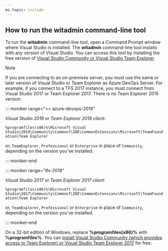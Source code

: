 ```yaml
---
ms.topic: include
---
```



<a id="run-witadmin-tool" />

## How to run the witadmin command-line tool  

To run the **witadmin** command-line tool, open a Command Prompt window where Visual Studio is installed. The **witadmin** command-line tool installs with any version of Visual Studio. You can access this tool by installing the free version of [Visual Studio Community or Visual Studio Team Explorer](https://visualstudio.microsoft.com/downloads/).  

> [!NOTE]   
> If you are connecting to an on-premises server, you must use the same or later version of Visual Studio or Team Explorer as Azure DevOps Server. For example, if you connect to a TFS 2017 instance, you must connect from Visual Studio 2017 or Team Explorer 2017. There is no Team Explorer 2015 version. 
  

::: moniker range=">= azure-devops-2019"

*Visual Studio 2019 or Team Explorer 2019 client:*

`%programfiles(x86)%\Microsoft Visual Studio\2019\Community\Common7\IDE\CommonExtensions\Microsoft\TeamFoundation\Team Explorer`

or, `TeamExplorer`, `Professional` or `Enterprise` in place of `Community`, depending on the version you've installed.  

::: moniker-end


::: moniker range="tfs-2018"

*Visual Studio 2017 or Team Explorer 2017 client:*

`%programfiles(x86)%\Microsoft Visual Studio\2017\Community\Common7\IDE\CommonExtensions\Microsoft\TeamFoundation\Team Explorer`

or, `TeamExplorer`, `Professional` or `Enterprise` in place of `Community`, depending on the version you've installed.  

::: moniker-end

On a 32-bit edition of Windows, replace **%programfiles(x86)%** with **%programfiles%**. You can [install Visual Studio Community (which provides access to Team Explorer) or Visual Studio Team Explorer 2017](https://visualstudio.microsoft.com/downloads/download-visual-studio-vs) for free. 


